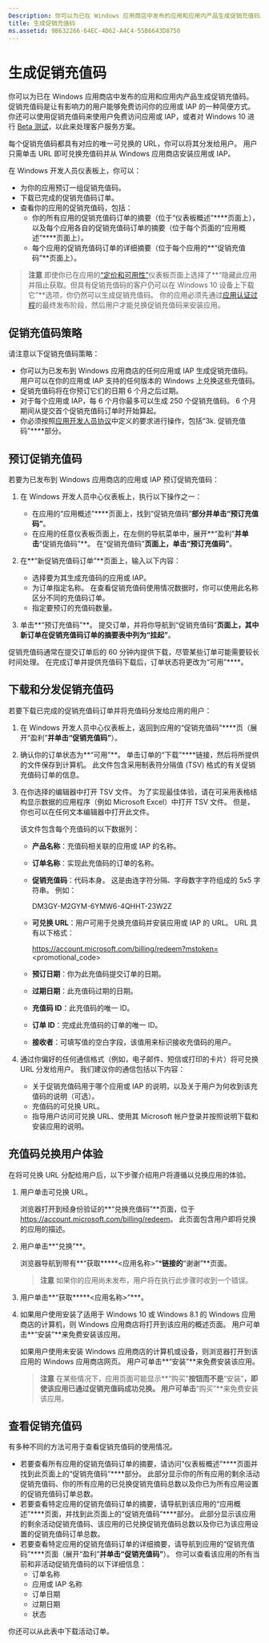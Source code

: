 ```yaml
---
Description: 你可以为已在 Windows 应用商店中发布的应用和应用内产品生成促销充值码。
title: 生成促销充值码
ms.assetid: 9B632266-64EC-4D62-A4C4-55B6643D8750
---
```


# 生成促销充值码


你可以为已在 Windows 应用商店中发布的应用和应用内产品生成促销充值码。 促销充值码是让有影响力的用户能够免费访问你的应用或 IAP 的一种简便方式。 你还可以使用促销充值码来使用户免费访问应用或 IAP，或者对 Windows 10 进行 [Beta 测试](beta-testing-and-targeted-distribution.md)，以此来处理客户服务方案。

每个促销充值码都具有对应的唯一可兑换的 URL，你可以将其分发给用户。 用户只需单击 URL 即可兑换充值码并从 Windows 应用商店安装应用或 IAP。

在 Windows 开发人员仪表板上，你可以：

-   为你的应用预订一组促销充值码。
-   下载已完成的促销充值码订单。
-   查看你的应用的促销充值码，包括：
    -   你的所有应用的促销充值码订单的摘要（位于“仪表板概述”****页面上），以及每个应用各自的促销充值码订单的摘要（位于每个页面的“应用概述”****页面上）。
    -   每个应用的促销充值码订单的详细摘要（位于每个应用的**“促销充值码”**页面上）。

> **注意** 即使你已在应用的[“定价和可用性”](set-app-pricing-and-availability.md)仪表板页面上选择了**“隐藏此应用并阻止获取。但具有促销充值码的客户仍可以在 Windows 10 设备上下载它”**选项，你仍然可以生成促销充值码。 你的应用必须先通过[应用认证过程](the-app-certification-process.md)的最终发布阶段，然后用户才能兑换促销充值码来安装应用。

## 促销充值码策略


请注意以下促销充值码策略：

-   你可以为已发布到 Windows 应用商店的任何应用或 IAP 生成促销充值码。 用户可以在你的应用或 IAP 支持的任何版本的 Windows 上兑换这些充值码。
-   促销充值码将在你预订它们的日期 6 个月之后过期。
-   对于每个应用或 IAP，每 6 个月你最多可以生成 250 个促销充值码。 6 个月期间从提交首个促销充值码订单时开始算起。
-   你必须按照[应用开发人员协议](https://msdn.microsoft.com/library/windows/apps/hh694058)中定义的要求进行操作，包括“3k. 促销充值码”****部分。

## 预订促销充值码


若要为已发布到 Windows 应用商店的应用或 IAP 预订促销充值码：

1.  在 Windows 开发人员中心仪表板上，执行以下操作之一：
    -   在应用的“应用概述”****页面上，找到“促销充值码”****部分并单击“预订充值码”****。
    -   在应用的任意仪表板页面上，在左侧的导航菜单中，展开**“盈利”**并单击**“促销充值码”**。 在“促销充值码”****页面上，单击“预订充值码”****。

2.  在**“新促销充值码订单”**页面上，输入以下内容：
    -   选择要为其生成充值码的应用或 IAP。
    -   为订单指定名称。 在查看促销充值码使用情况数据时，你可以使用此名称区分不同的充值码订单。
    -   指定要预订的充值码数量。

3.  单击**“预订充值码”**。 提交订单，并将你导航到“促销充值码”****页面上，其中新订单在促销充值码订单的摘要表中列为“挂起”****。

促销充值码通常在提交订单后的 60 分钟内提供下载，尽管某些订单可能需要较长时间处理。 在完成订单并提供充值码下载后，订单状态将更改为“可用”****。

## 下载和分发促销充值码


若要下载已完成的促销充值码订单并将充值码分发给应用的用户：

1.  在 Windows 开发人员中心仪表板上，返回到应用的“促销充值码”****页（展开“盈利”****并单击“促销充值码”****）。
2.  确认你的订单状态为**“可用”**。 单击订单的“下载”****链接，然后将所提供的文件保存到计算机。 此文件包含采用制表符分隔值 (TSV) 格式的有关促销充值码订单的信息。
3.  在你选择的编辑器中打开 TSV 文件。 为了实现最佳体验，请在可采用表格结构显示数据的应用程序（例如 Microsoft Excel）中打开 TSV 文件。 但是，你也可以在任何文本编辑器中打开此文件。

    该文件包含每个充值码的以下数据列：

    -   **产品名称**：充值码相关联的应用或 IAP 的名称。
    -   **订单名称**：实现此充值码的订单的名称。
    -   **促销充值码**：代码本身。 这是由连字符分隔、字母数字字符组成的 5x5 字符串。 例如：

        DM3GY-M2GYM-6YMW6-4QHHT-23W2Z

    -   **可兑换 URL**：用户可用于兑换充值码并安装应用或 IAP 的 URL。 URL 具有以下格式：

        https://account.microsoft.com/billing/redeem?mstoken=<promotional_code>

    -   **预订日期**：你为此充值码提交订单的日期。
    -   **过期日期**：此充值码过期的日期。
    -   **充值码 ID**：此充值码的唯一 ID。
    -   **订单 ID**：完成此充值码的订单的唯一 ID。
    -   **接收者**：可填写值的空白字段，该值用来标识接收充值码的用户。

4.  通过你偏好的任何通信格式（例如，电子邮件、短信或打印的卡片）将可兑换 URL 分发给用户。 我们建议你的通信包括以下内容：
    -   关于促销充值码用于哪个应用或 IAP 的说明，以及关于用户为何收到该充值码的说明（可选）。
    -   充值码的可兑换 URL。
    -   指导用户访问可兑换 URL、使用其 Microsoft 帐户登录并按照说明下载和安装应用的说明。

## 充值码兑换用户体验


在将可兑换 URL 分配给用户后，以下步骤介绍用户将遵循以兑换应用的体验。

1.  用户单击可兑换 URL。

    浏览器打开到经身份验证的**“兑换充值码”**页面，位于 <https://account.microsoft.com/billing/redeem>。 此页面包含用户即将兑换的应用的描述。

2.  用户单击**“兑换”**。

    浏览器导航到带有**“获取*****<应用名称>”***链接的**“谢谢”**页面。

    > **注意** 如果你的应用尚未发布，用户将在执行此步骤时收到一个错误。

3.  用户单击**“获取*****<应用名称>”***。

4.  如果用户使用安装了适用于 Windows 10 或 Windows 8.1 的 Windows 应用商店的计算机，则 Windows 应用商店将打开到该应用的概述页面。 用户可单击**“安装”**来免费安装该应用。

    如果用户使用未安装 Windows 应用商店的计算机或设备，则浏览器打开到该应用的 Windows 应用商店网页。 用户可单击**“安装”**来免费安装该应用。

    > **注意** 在某些情况下，应用页面可能显示**“购买”**按钮而不是**“安装”**，即使该应用已通过促销充值码成功兑换。 用户可单击**“购买”**来免费安装该应用。

## 查看促销充值码


有多种不同的方法可用于查看促销充值码的使用情况。

-   若要查看所有应用的促销充值码订单的摘要，请访问“仪表板概述”****页面并找到此页面上的“促销充值码”****部分。 此部分显示你的所有应用的剩余活动促销充值码、你的所有应用的已兑换促销充值码总数以及你已为所有应用设置的促销充值码订单总数。
-   若要查看特定应用的促销充值码订单的摘要，请导航到该应用的“应用概述”****页面，并找到此页面上的“促销充值码”****部分。 此部分显示该应用的剩余活动促销充值码、该应用的已兑换促销充值码总数以及你已为该应用设置的促销充值码订单总数。
-   若要查看特定应用的促销充值码订单的详细摘要，请导航到应用的“促销充值码”****页面（展开“盈利”****并单击“促销充值码”****）。 你可以查看该应用的所有当前和非活动促销充值码的以下详细信息：
    -   订单名称
    -   应用或 IAP 名称
    -   订单日期
    -   过期日期
    -   状态

你还可以从此表中下载活动订单。

 

 






<!--HONumber=Mar16_HO1-->


